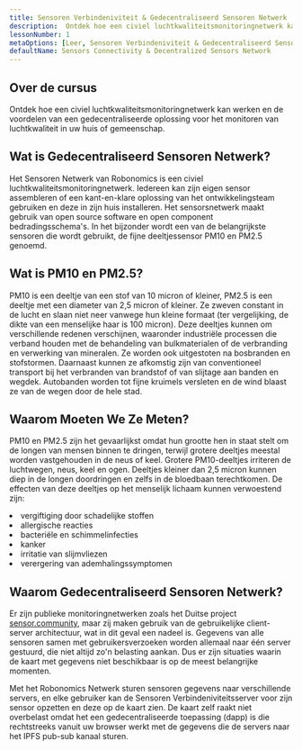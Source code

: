 ```yaml
---
title: Sensoren Verbindeniviteit & Gedecentraliseerd Sensoren Netwerk
description:  Ontdek hoe een civiel luchtkwaliteitsmonitoringnetwerk kan werken en de voordelen van een gedecentraliseerde oplossing voor het monitoren van luchtkwaliteit in uw huis of gemeenschap.
lessonNumber: 1
metaOptions: [Leer, Sensoren Verbindeniviteit & Gedecentraliseerd Sensoren Netwerk]
defaultName: Sensors Connectivity & Decentralized Sensors Network
---
```


## Over de cursus

Ontdek hoe een civiel luchtkwaliteitsmonitoringnetwerk kan werken en de voordelen van een gedecentraliseerde oplossing voor het monitoren van luchtkwaliteit in uw huis of gemeenschap.

## Wat is Gedecentraliseerd Sensoren Netwerk?

Het Sensoren Netwerk van Robonomics is een civiel luchtkwaliteitsmonitoringnetwerk. Iedereen kan zijn eigen sensor assembleren of een kant-en-klare oplossing van het ontwikkelingsteam gebruiken en deze in zijn huis installeren. Het sensorsnetwerk maakt gebruik van open source software en open component bedradingsschema's. In het bijzonder wordt een van de belangrijkste sensoren die wordt gebruikt, de fijne deeltjessensor PM10 en PM2.5 genoemd.


## Wat is PM10 en PM2.5?

PM10 is een deeltje van een stof van 10 micron of kleiner, PM2.5 is een deeltje met een diameter van 2,5 micron of kleiner. Ze zweven constant in de lucht en slaan niet neer vanwege hun kleine formaat (ter vergelijking, de dikte van een menselijke haar is 100 micron). Deze deeltjes kunnen om verschillende redenen verschijnen, waaronder industriële processen die verband houden met de behandeling van bulkmaterialen of de verbranding en verwerking van mineralen. Ze worden ook uitgestoten na bosbranden en stofstormen. Daarnaast kunnen ze afkomstig zijn van conventioneel transport bij het verbranden van brandstof of van slijtage aan banden en wegdek. Autobanden worden tot fijne kruimels versleten en de wind blaast ze van de wegen door de hele stad.

## Waarom Moeten We Ze Meten?

PM10 en PM2.5 zijn het gevaarlijkst omdat hun grootte hen in staat stelt om de longen van mensen binnen te dringen, terwijl grotere deeltjes meestal worden vastgehouden in de neus of keel. Grotere PM10-deeltjes irriteren de luchtwegen, neus, keel en ogen. Deeltjes kleiner dan 2,5 micron kunnen diep in de longen doordringen en zelfs in de bloedbaan terechtkomen. De effecten van deze deeltjes op het menselijk lichaam kunnen verwoestend zijn:

<List>

<li>vergiftiging door schadelijke stoffen</li>
<li>allergische reacties</li>
<li>bacteriële en schimmelinfecties</li>
<li>kanker</li>
<li>irritatie van slijmvliezen</li>
<li>verergering van ademhalingssymptomen</li>

</List>

## Waarom Gedecentraliseerd Sensoren Netwerk?

Er zijn publieke monitoringnetwerken zoals het Duitse project [sensor.community](https://sensor.community), maar zij maken gebruik van de gebruikelijke client-server architectuur, wat in dit geval een nadeel is. Gegevens van alle sensoren samen met gebruikersverzoeken worden allemaal naar één server gestuurd, die niet altijd zo'n belasting aankan. Dus er zijn situaties waarin de kaart met gegevens niet beschikbaar is op de meest belangrijke momenten.

Met het Robonomics Netwerk sturen sensoren gegevens naar verschillende servers, en elke gebruiker kan de Sensoren Verbindeniviteitsserver voor zijn sensor opzetten en deze op de kaart zien. De kaart zelf raakt niet overbelast omdat het een gedecentraliseerde toepassing (dapp) is die rechtstreeks vanuit uw browser werkt met de gegevens die de servers naar het IPFS pub-sub kanaal sturen.